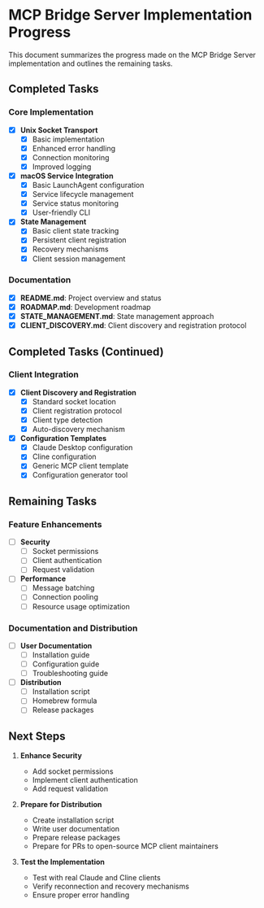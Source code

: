 # MCP Bridge Server Implementation Progress

This document summarizes the progress made on the MCP Bridge Server implementation and outlines the remaining tasks.

## Completed Tasks

### Core Implementation

- [x] **Unix Socket Transport**
  - [x] Basic implementation
  - [x] Enhanced error handling
  - [x] Connection monitoring
  - [x] Improved logging

- [x] **macOS Service Integration**
  - [x] Basic LaunchAgent configuration
  - [x] Service lifecycle management
  - [x] Service status monitoring
  - [x] User-friendly CLI

- [x] **State Management**
  - [x] Basic client state tracking
  - [x] Persistent client registration
  - [x] Recovery mechanisms
  - [x] Client session management

### Documentation

- [x] **README.md**: Project overview and status
- [x] **ROADMAP.md**: Development roadmap
- [x] **STATE_MANAGEMENT.md**: State management approach
- [x] **CLIENT_DISCOVERY.md**: Client discovery and registration protocol

## Completed Tasks (Continued)

### Client Integration

- [x] **Client Discovery and Registration**
  - [x] Standard socket location
  - [x] Client registration protocol
  - [x] Client type detection
  - [x] Auto-discovery mechanism

- [x] **Configuration Templates**
  - [x] Claude Desktop configuration
  - [x] Cline configuration
  - [x] Generic MCP client template
  - [x] Configuration generator tool

## Remaining Tasks

### Feature Enhancements

- [ ] **Security**
  - [ ] Socket permissions
  - [ ] Client authentication
  - [ ] Request validation

- [ ] **Performance**
  - [ ] Message batching
  - [ ] Connection pooling
  - [ ] Resource usage optimization

### Documentation and Distribution

- [ ] **User Documentation**
  - [ ] Installation guide
  - [ ] Configuration guide
  - [ ] Troubleshooting guide

- [ ] **Distribution**
  - [ ] Installation script
  - [ ] Homebrew formula
  - [ ] Release packages

## Next Steps

1. **Enhance Security**
   - Add socket permissions
   - Implement client authentication
   - Add request validation

2. **Prepare for Distribution**
   - Create installation script
   - Write user documentation
   - Prepare release packages
   - Prepare for PRs to open-source MCP client maintainers

3. **Test the Implementation**
   - Test with real Claude and Cline clients
   - Verify reconnection and recovery mechanisms
   - Ensure proper error handling

